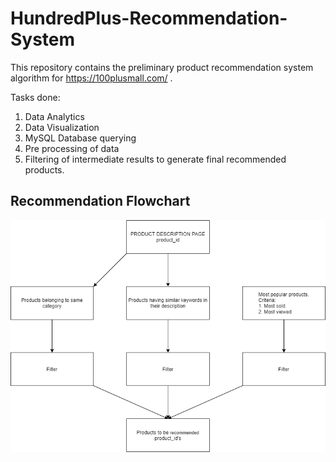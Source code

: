 # HundredPlus-Recommendation-System

This repository contains the preliminary product recommendation system algorithm for https://100plusmall.com/ .

Tasks done:
1. Data Analytics
2. Data Visualization
3. MySQL Database querying
4. Pre processing of data
5. Filtering of intermediate results to generate final recommended products.


## Recommendation Flowchart ###
![](Recommender%20System%20Final%20layout.png)

